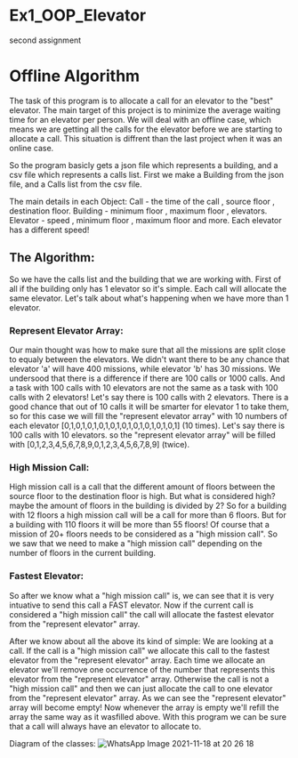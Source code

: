 # Ex1_OOP_Elevator
second assignment 

# Offline Algorithm
The task of this program is to allocate a call for an elevator to the "best" elevator. 
The main target of this project is to minimize the average waiting time for an elevator per person.
We will deal with an offline case, which means we are getting all the calls for the elevator before we are starting to allocate a call.
This situation is diffrent than the last project when it was an online case.

So the program basicly gets a json file which represents a building, and a csv file which represents a calls list.
First we make a Building from the json file, and a Calls list from the csv file.

The main details in each Object:
Call - the time of the call , source floor , destination floor.
Building - minimum floor , maximum floor , elevators.
Elevator - speed , minimum floor , maximum floor and more.
Each elevator has a different speed!

## The Algorithm:
So we have the calls list and the building that we are working with.
First of all if the building only has 1 elevator so it's simple. Each call will allocate the same elevator.
Let's talk about what's happening when we have more than 1 elevator.

### Represent Elevator Array:
Our main thought was how to make sure that all the missions are split close to equaly between the elevators.
We didn't want there to be any chance that elevator 'a' will have 400 missions, while elevator 'b' has 30 missions.
We undersood that there is a difference if there are 100 calls or 1000 calls.
And a task with 100 calls with 10 elevators are not the same as a task with 100 calls with 2 elevators!
Let's say there is 100 calls with 2 elevators. There is a good chance that out of 10 calls it will be smarter for elevator 1 to take them,
so for this case we will fill the "represent elevator array" with 10 numbers of each elevator [0,1,0,1,0,1,0,1,0,1,0,1,0,1,0,1,0,1,0,1] (10 times).
Let's say there is 100 calls with 10 elevators. so the "represent elevator array" will be filled with [0,1,2,3,4,5,6,7,8,9,0,1,2,3,4,5,6,7,8,9] (twice).

### High Mission Call:
High mission call is a call that the different amount of floors between the source floor to the destination floor is high.
But what is considered high? maybe the amount of floors in the building is divided by 2?
So for a building with 12 floors a high mission call will be a call for more than 6 floors.
But for a building with 110 floors it will be more than 55 floors!
Of course that a mission of 20+ floors needs to be considered as a "high mission call".
So we saw that we need to make a "high mission call" depending on the number of floors in the current building.

### Fastest Elevator:
So after we know what a "high mission call" is, we can see that it is very intuative to send this call a FAST elevator.
Now if the current call is considered a "high mission call" the call will allocate the fastest elevator from the "represent elevator" array.

After we know about all the above its kind of simple:
We are looking at a call. If the call is a "high mission call" we allocate this call to the fastest elevator from the "represent elevator" array.
Each time we allocate an elevator we'll remove one occurrence of the number that represents this elevator from the "represent elevator" array.
Otherwise the call is not a "high mission call" and then we can just allocate the call to one elevator from the "represent elevator" array.
As we can see the "represent elevator" array will become empty! Now whenever the array is empty we'll refill the array the same way as it wasfilled above.
With this program we can be sure that a call will always have an elevator to allocate to.

Diagram of the classes:
![WhatsApp Image 2021-11-18 at 20 26 18](https://user-images.githubusercontent.com/84914845/142474852-654ee94e-9bfa-4e54-8d97-547f3414a705.jpeg)



